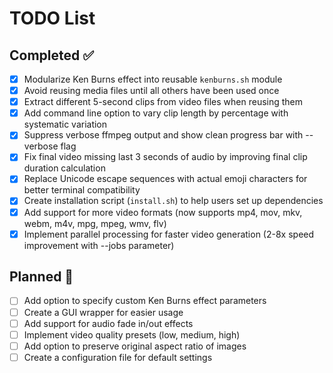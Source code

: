 # TODO List

## Completed ✅

- [x] Modularize Ken Burns effect into reusable `kenburns.sh` module
- [x] Avoid reusing media files until all others have been used once
- [x] Extract different 5-second clips from video files when reusing them
- [x] Add command line option to vary clip length by percentage with systematic variation
- [x] Suppress verbose ffmpeg output and show clean progress bar with --verbose flag
- [x] Fix final video missing last 3 seconds of audio by improving final clip duration calculation
- [x] Replace Unicode escape sequences with actual emoji characters for better terminal compatibility
- [x] Create installation script (`install.sh`) to help users set up dependencies
- [x] Add support for more video formats (now supports mp4, mov, mkv, webm, m4v, mpg, mpeg, wmv, flv)
- [x] Implement parallel processing for faster video generation (2-8x speed improvement with --jobs parameter)

## Planned 🔄

- [ ] Add option to specify custom Ken Burns effect parameters
- [ ] Create a GUI wrapper for easier usage
- [ ] Add support for audio fade in/out effects
- [ ] Implement video quality presets (low, medium, high)
- [ ] Add option to preserve original aspect ratio of images
- [ ] Create a configuration file for default settings